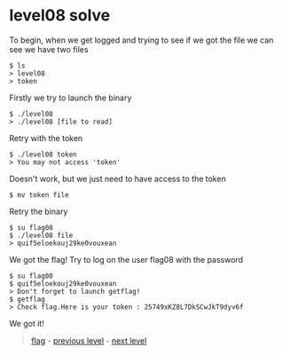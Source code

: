 # level08 solve

To begin, when we get logged and trying to see if we got the file we can see we have two files

```
$ ls
> level08
> token
```
Firstly we try to launch the binary

```
$ ./level08
> ./level08 [file to read]
```

Retry with the token

```
$ ./level08 token
> You may not access 'token'
```

Doesn't work, but we just need to have access to the token

```
$ mv token file
```

Retry the binary

```
$ su flag08
$ ./level08 file
> quif5eloekouj29ke0vouxean
```

We got the flag! Try to log on the user flag08 with the password

```
$ su flag08
$ quif5eloekouj29ke0vouxean
> Don't forget to launch getflag!
$ getflag
> Check flag.Here is your token : 25749xKZ8L7DkSCwJkT9dyv6f
```

We got it!

> <a href="../flag">flag</a> - <a href="../../level07">previous level</a> - <a href="../../level09">next level</a>
